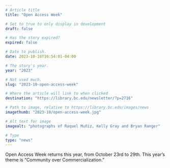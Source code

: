 ```yaml
---
# Article title
title: "Open Access Week"

# Set to true to only display in development
draft: false

# Has the story expired?
expired: false

# Date to publish. 
date: 2023-10-16T16:54:01-04:00

# The story's year.
year: "2023"

# Not used much.
slug: "2023-10-open-access-week"

# Where the article will link to when clicked
destination: "https://library.bc.edu/newsletter/?p=2716"

# Path to image, relative to https://library.bc.edu/images/news
imagethumb: "2023-10/open-access-week.jpg"

# Alt text for image
imagealt: "photographs of Raquel Muñiz, Kelly Gray and Bryan Ranger"

# Type
type: "news"
---
```


Open Access Week returns this year, from October 23rd to 29th. This year’s theme is “Community over Commercialization.”
